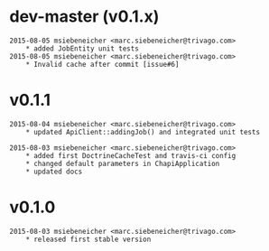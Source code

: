 # dev-master (v0.1.x)
    2015-08-05 msiebeneicher <marc.siebeneicher@trivago.com>
        * added JobEntity unit tests
    2015-08-05 msiebeneicher <marc.siebeneicher@trivago.com>
        * Invalid cache after commit [issue#6]

# v0.1.1
    2015-08-04 msiebeneicher <marc.siebeneicher@trivago.com>
        * updated ApiClient::addingJob() and integrated unit tests

    2015-08-03 msiebeneicher <marc.siebeneicher@trivago.com>
        * added first DoctrineCacheTest and travis-ci config
        * changed default parameters in ChapiApplication
        * updated docs

# v0.1.0
    2015-08-03 msiebeneicher <marc.siebeneicher@trivago.com>
        * released first stable version
            

